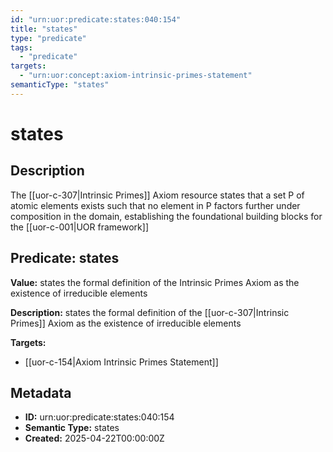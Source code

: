 ```yaml
---
id: "urn:uor:predicate:states:040:154"
title: "states"
type: "predicate"
tags:
  - "predicate"
targets:
  - "urn:uor:concept:axiom-intrinsic-primes-statement"
semanticType: "states"
---
```


# states

## Description

The [[uor-c-307|Intrinsic Primes]] Axiom resource states that a set P of atomic elements exists such that no element in P factors further under composition in the domain, establishing the foundational building blocks for the [[uor-c-001|UOR framework]]

## Predicate: states

**Value:** states the formal definition of the Intrinsic Primes Axiom as the existence of irreducible elements

**Description:** states the formal definition of the [[uor-c-307|Intrinsic Primes]] Axiom as the existence of irreducible elements

**Targets:**

- [[uor-c-154|Axiom Intrinsic Primes Statement]]

## Metadata

- **ID:** urn:uor:predicate:states:040:154
- **Semantic Type:** states
- **Created:** 2025-04-22T00:00:00Z
